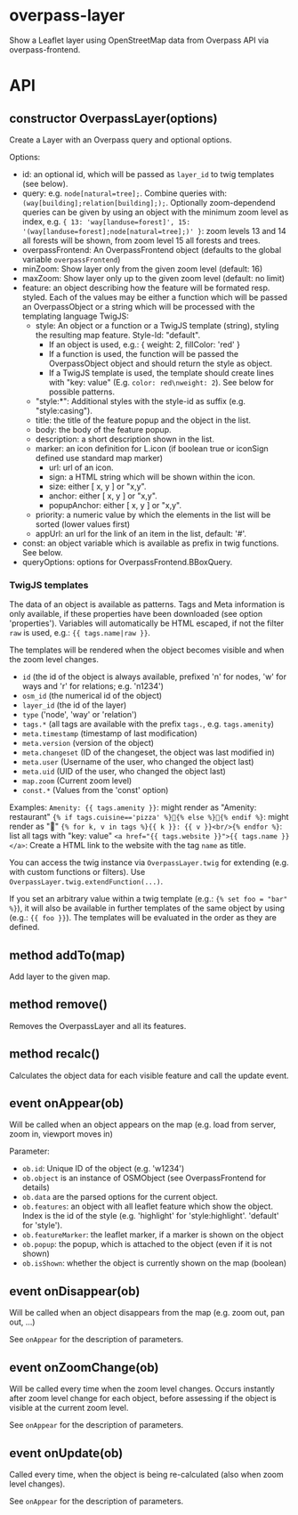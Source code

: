 # overpass-layer
Show a Leaflet layer using OpenStreetMap data from Overpass API via overpass-frontend.

# API
## constructor OverpassLayer(options)
Create a Layer with an Overpass query and optional options.

Options:
* id: an optional id, which will be passed as `layer_id` to twig templates (see below).
* query: e.g. `node[natural=tree];`. Combine queries with: `(way[building];relation[building];);`. Optionally zoom-dependend queries can be given by using an object with the minimum zoom level as index, e.g. `{ 13: 'way[landuse=forest]', 15: '(way[landuse=forest];node[natural=tree];)' }`: zoom levels 13 and 14 all forests will be shown, from zoom level 15 all forests and trees.
* overpassFrontend: An OverpassFrontend object (defaults to the global variable `overpassFrontend`)
* minZoom: Show layer only from the given zoom level (default: 16)
* maxZoom: Show layer only up to the given zoom level (default: no limit)
* feature: an object describing how the feature will be formated resp. styled. Each of the values may be either a function which will be passed an OverpassObject or a string which will be processed with the templating language TwigJS:
  * style: An object or a function or a TwigJS template (string), styling the resulting map feature. Style-Id: "default".
    * If an object is used, e.g.: { weight: 2, fillColor: 'red' }
    * If a function is used, the function will be passed the OverpassObject object and should return the style as object.
    * If a TwigJS template is used, the template should create lines with "key: value" (E.g. `color: red\nweight: 2`). See below for possible patterns.
  * "style:*": Additional styles with the style-id as suffix (e.g. "style:casing").
  * title: the title of the feature popup and the object in the list.
  * body: the body of the feature popup.
  * description: a short description shown in the list.
  * marker: an icon definition for L.icon (if boolean true or iconSign defined use standard map marker)
    * url: url of an icon.
    * sign: a HTML string which will be shown within the icon.
    * size: either [ x, y ] or "x,y".
    * anchor: either [ x, y ] or "x,y".
    * popupAnchor: either [ x, y ] or "x,y".
  * priority: a numeric value by which the elements in the list will be sorted (lower values first)
  * appUrl: an url for the link of an item in the list, default: '#'.
* const: an object variable which is available as prefix in twig functions. See below.
* queryOptions: options for OverpassFrontend.BBoxQuery.

### TwigJS templates
The data of an object is available as patterns. Tags and Meta information is only available, if these properties have been downloaded (see option 'properties'). Variables will automatically be HTML escaped, if not the filter `raw` is used, e.g.: `{{ tags.name|raw }}`.

The templates will be rendered when the object becomes visible and when the zoom level changes.

* `id` (the id of the object is always available, prefixed 'n' for nodes, 'w' for ways and 'r' for relations; e.g. 'n1234')
* `osm_id` (the numerical id of the object)
* `layer_id` (the id of the layer)
* `type` ('node', 'way' or 'relation')
* `tags.*` (all tags are available with the prefix `tags.`, e.g. `tags.amenity`)
* `meta.timestamp` (timestamp of last modification)
* `meta.version` (version of the object)
* `meta.changeset` (ID of the changeset, the object was last modified in)
* `meta.user` (Username of the user, who changed the object last)
* `meta.uid` (UID of the user, who changed the object last)
* `map.zoom` (Current zoom level)
* `const.*` (Values from the 'const' option)

Examples:
`Amenity: {{ tags.amenity }}`: might render as "Amenity: restaurant"
`{% if tags.cuisine=='pizza' %}🍕{% else %}🍴{% endif %}`: might render as "🍴"
`{% for k, v in tags %}{{ k }}: {{ v }}<br/>{% endfor %}`: list all tags with "key: value"
`<a href="{{ tags.website }}">{{ tags.name }}</a>`: Create a HTML link to the website with the tag `name` as title.

You can access the twig instance via `OverpassLayer.twig` for extending (e.g. with custom functions or filters). Use `OverpassLayer.twig.extendFunction(...)`.

If you set an arbitrary value within a twig template (e.g.: `{% set foo = "bar" %}`), it will also be available in further templates of the same object by using (e.g.: `{{ foo }}`). The templates will be evaluated in the order as they are defined.

## method addTo(map)
Add layer to the given map.

## method remove()
Removes the OverpassLayer and all its features.

## method recalc()
Calculates the object data for each visible feature and call the update event.

## event onAppear(ob)
Will be called when an object appears on the map (e.g. load from server, zoom in, viewport moves in)

Parameter:
* `ob.id`: Unique ID of the object (e.g. 'w1234')
* `ob.object` is an instance of OSMObject (see OverpassFrontend for details)
* `ob.data` are the parsed options for the current object.
* `ob.features`: an object with all leaflet feature which show the object. Index is the id of the style (e.g. 'highlight' for 'style:highlight'. 'default' for 'style').
* `ob.featureMarker`: the leaflet marker, if a marker is shown on the object
* `ob.popup`: the popup, which is attached to the object (even if it is not shown)
* `ob.isShown`: whether the object is currently shown on the map (boolean)

## event onDisappear(ob)
Will be called when an object disappears from the map (e.g. zoom out, pan out, ...)

See `onAppear` for the description of parameters.

## event onZoomChange(ob)
Will be called every time when the zoom level changes. Occurs instantly after zoom level change for each object, before assessing if the object is visible at the current zoom level.

See `onAppear` for the description of parameters.

## event onUpdate(ob)
Called every time, when the object is being re-calculated (also when zoom level changes).

See `onAppear` for the description of parameters.
